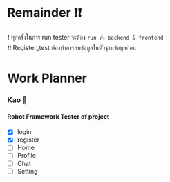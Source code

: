 # Remainder :exclamation::exclamation:
:exclamation: ทุกครั้งในการ run tester จะต้อง `run ทั้ง backend & frontend `  
:exclamation::exclamation: Register_test ต้องทำการลบข้อมูลในตัวฐานข้อมูลก่อน

# Work Planner 
### Kao :woman: 
#### Robot Framework Tester of project 
- [x] login
- [x] register
- [ ] Home
- [ ] Profile
- [ ] Chat
- [ ] Setting 
